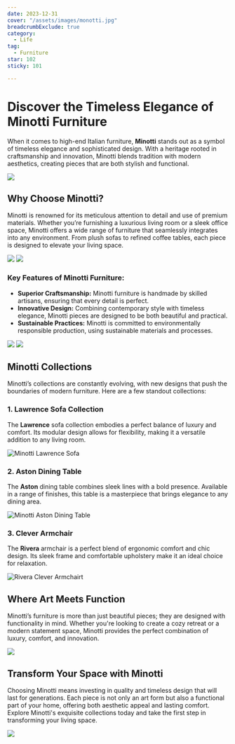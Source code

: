 ```yaml
---
date: 2023-12-31
cover: "/assets/images/monotti.jpg"
breadcrumbExclude: true
category:
  - Life
tag:
  - Furniture
star: 102
sticky: 101

---
```


# Discover the Timeless Elegance of Minotti Furniture

When it comes to high-end Italian furniture, **Minotti** stands out as a symbol of timeless elegance and sophisticated design. With a heritage rooted in craftsmanship and innovation, Minotti blends tradition with modern aesthetics, creating pieces that are both stylish and functional.

![](image-22.jpg)

## Why Choose Minotti?

Minotti is renowned for its meticulous attention to detail and use of premium materials. Whether you’re furnishing a luxurious living room or a sleek office space, Minotti offers a wide range of furniture that seamlessly integrates into any environment. From plush sofas to refined coffee tables, each piece is designed to elevate your living space.

![](image-23.jpg)
![](image-25.jpg)

### Key Features of Minotti Furniture:

- **Superior Craftsmanship:** Minotti furniture is handmade by skilled artisans, ensuring that every detail is perfect.
- **Innovative Design:** Combining contemporary style with timeless elegance, Minotti pieces are designed to be both beautiful and practical.
- **Sustainable Practices:** Minotti is committed to environmentally responsible production, using sustainable materials and processes.

![](image-26.jpg)
![](image-27.jpg)
  
## Minotti Collections

Minotti’s collections are constantly evolving, with new designs that push the boundaries of modern furniture. Here are a few standout collections:

### 1. **Lawrence Sofa Collection**
   The **Lawrence** sofa collection embodies a perfect balance of luxury and comfort. Its modular design allows for flexibility, making it a versatile addition to any living room.

   ![Minotti Lawrence Sofa](image-9.png)

### 2. **Aston Dining Table**
   The **Aston** dining table combines sleek lines with a bold presence. Available in a range of finishes, this table is a masterpiece that brings elegance to any dining area.

  ![Minotti Aston Dining Table](image-10.jpg)

### 3. **Clever Armchair**
   The **Rivera** armchair is a perfect blend of ergonomic comfort and chic design. Its sleek frame and comfortable upholstery make it an ideal choice for relaxation.

   ![Rivera Clever Armchairt](image-28.jpg)

## Where Art Meets Function

Minotti’s furniture is more than just beautiful pieces; they are designed with functionality in mind. Whether you're looking to create a cozy retreat or a modern statement space, Minotti provides the perfect combination of luxury, comfort, and innovation.

![](image-24.jpg)

## Transform Your Space with Minotti

Choosing Minotti means investing in quality and timeless design that will last for generations. Each piece is not only an art form but also a functional part of your home, offering both aesthetic appeal and lasting comfort. Explore Minotti's exquisite collections today and take the first step in transforming your living space.

![](image-21.jpg)

